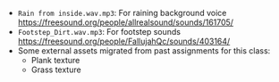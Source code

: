 - `Rain from inside.wav.mp3`: For raining background voice https://freesound.org/people/allrealsound/sounds/161705/
- `Footstep_Dirt.wav.mp3`: For footstep sounds https://freesound.org/people/FallujahQc/sounds/403164/
- Some external assets migrated from past assignments for this class:
	- Plank texture
	- Grass texture